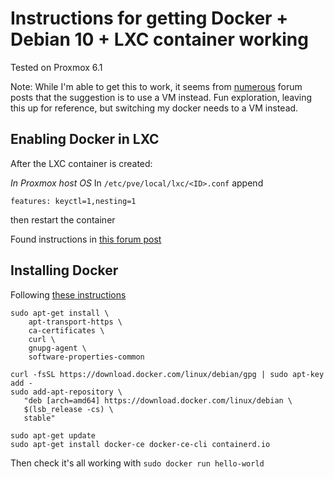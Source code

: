 # Instructions for getting Docker + Debian 10 + LXC container working

Tested on Proxmox 6.1

Note: While I'm able to get this to work, it seems from [numerous](https://forum.proxmox.com/threads/best-option-to-run-docker-containers.60257/) forum posts that the suggestion is to use a VM instead. Fun exploration, leaving this up for reference, but switching my docker needs to a VM instead.

## Enabling Docker in LXC

After the LXC container is created:

*In Proxmox host OS*
In `/etc/pve/local/lxc/<ID>.conf` append

```
features: keyctl=1,nesting=1
```

then restart the container

Found instructions in [this forum post](https://discuss.linuxcontainers.org/t/working-install-of-docker-ce-in-lxc-unprivileged-container-in-proxmox/3828)

## Installing Docker

Following [these instructions](https://docs.docker.com/engine/install/debian/)

```
sudo apt-get install \
    apt-transport-https \
    ca-certificates \
    curl \
    gnupg-agent \
    software-properties-common

curl -fsSL https://download.docker.com/linux/debian/gpg | sudo apt-key add -
sudo add-apt-repository \
   "deb [arch=amd64] https://download.docker.com/linux/debian \
   $(lsb_release -cs) \
   stable"

sudo apt-get update
sudo apt-get install docker-ce docker-ce-cli containerd.io
```

Then check it's all working with `sudo docker run hello-world`